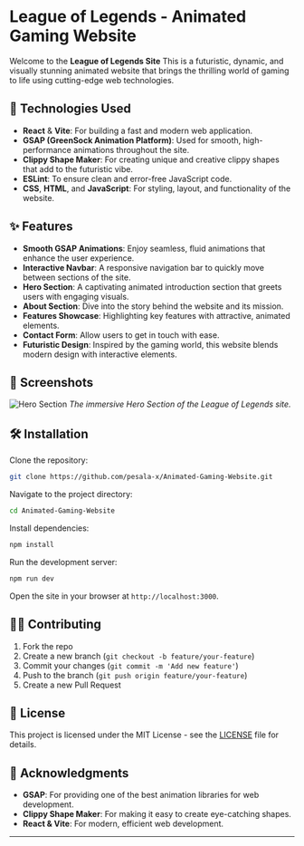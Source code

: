 # League of Legends - Animated Gaming Website

Welcome to the **League of Legends Site** This is a futuristic, dynamic, and visually stunning animated website that brings the thrilling world of gaming to life using cutting-edge web technologies.

## 🚀 Technologies Used

- **React** & **Vite**: For building a fast and modern web application.
- **GSAP (GreenSock Animation Platform)**: Used for smooth, high-performance animations throughout the site.
- **Clippy Shape Maker**: For creating unique and creative clippy shapes that add to the futuristic vibe.
- **ESLint**: To ensure clean and error-free JavaScript code.
- **CSS**, **HTML**, and **JavaScript**: For styling, layout, and functionality of the website.

## ✨ Features

- **Smooth GSAP Animations**: Enjoy seamless, fluid animations that enhance the user experience.
- **Interactive Navbar**: A responsive navigation bar to quickly move between sections of the site.
- **Hero Section**: A captivating animated introduction section that greets users with engaging visuals.
- **About Section**: Dive into the story behind the website and its mission.
- **Features Showcase**: Highlighting key features with attractive, animated elements.
- **Contact Form**: Allow users to get in touch with ease.
- **Futuristic Design**: Inspired by the gaming world, this website blends modern design with interactive elements.

## 📸 Screenshots

![Hero Section](./img.png)
*The immersive Hero Section of the League of Legends site.*

## 🛠️ Installation

Clone the repository:

```bash
git clone https://github.com/pesala-x/Animated-Gaming-Website.git
```

Navigate to the project directory:

```bash
cd Animated-Gaming-Website
```

Install dependencies:

```bash
npm install
```

Run the development server:

```bash
npm run dev
```

Open the site in your browser at `http://localhost:3000`.

## 🧑‍💻 Contributing

1. Fork the repo
2. Create a new branch (`git checkout -b feature/your-feature`)
3. Commit your changes (`git commit -m 'Add new feature'`)
4. Push to the branch (`git push origin feature/your-feature`)
5. Create a new Pull Request

## 📜 License

This project is licensed under the MIT License - see the [LICENSE](LICENSE) file for details.

## 🙌 Acknowledgments

- **GSAP**: For providing one of the best animation libraries for web development.
- **Clippy Shape Maker**: For making it easy to create eye-catching shapes.
- **React & Vite**: For modern, efficient web development.

---
